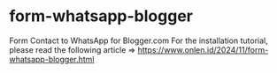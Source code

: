 # form-whatsapp-blogger
Form Contact to WhatsApp for Blogger.com
For the installation tutorial, please read the following article =>  https://www.onlen.id/2024/11/form-whatsapp-blogger.html

